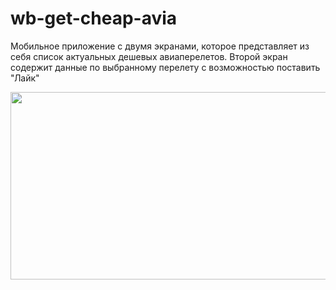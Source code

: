 # wb-get-cheap-avia

Мобильное приложение с двумя экранами, которое представляет из себя список актуальных дешевых авиаперелетов. Второй экран содержит данные по выбранному перелету с возможностью поставить "Лайк"

<div align="center">
  <img src="https://github.com/MikhailUstyantsev/wb-get-cheap-avia/blob/main/Simulator%20Screen%20Recording%20-%20iPhone%2014%20Pro%20-%202023-09-21%20at%2020.36.39.gif" width="600" height="300"/>
</div>
